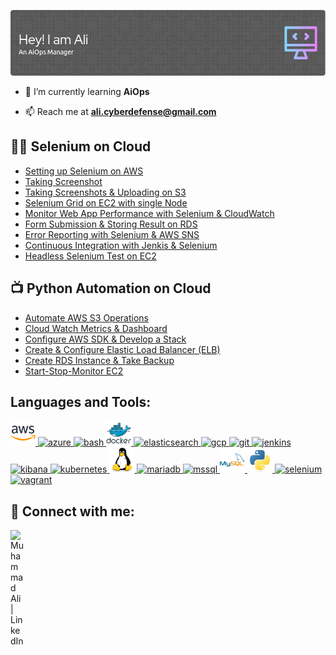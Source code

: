 ![Header](./github-header-image.png)

[//]: # (<h1 align="center">Hi 👋, I'm Ali</h1>)

[//]: # (<h3 align="center">A passionate Ai Operations Manager from Pakistan</h3>)

- 🌱 I’m currently learning **AiOps**

- 📫 Reach me at **ali.cyberdefense@gmail.com**

<h2>👨‍💻 Selenium on Cloud</h2>

  - [Setting up Selenium on AWS](https://github.com/ali-cyberdefense/PythonSelenium/tree/main/Setting%20up%20Selenium%20on%20AWS)
  - [Taking Screenshot](https://github.com/ali-cyberdefense/PythonSelenium/tree/main/Taking%20Screen%20Shot)
  - [Taking Screenshots & Uploading on S3](https://github.com/ali-cyberdefense/PythonSelenium/tree/main/Taking%20Screenshots%20%26%20Uploading%20on%20S3)
  - [Selenium Grid on EC2 with single Node](https://github.com/ali-cyberdefense/PythonSelenium/tree/main/Selenium%20Grid%20on%20EC2%20with%20single%20Node)
  - [Monitor Web App Performance with Selenium & CloudWatch](https://github.com/ali-cyberdefense/PythonSelenium/tree/main/Monitor%20Web%20App%20Performance%20with%20Selenium%20%26%20CloudWatch)
  - [Form Submission & Storing Result on RDS](https://github.com/ali-cyberdefense/PythonSelenium/tree/main/Form%20Submission%20%26%20Storing%20Result%20on%20RDS)
  - [Error Reporting with Selenium & AWS SNS](https://github.com/ali-cyberdefense/PythonSelenium/tree/main/Error%20Reporting%20with%20Selenium%20%26%20AWS%20SNS)
  - [Continuous Integration with Jenkis & Selenium](https://github.com/ali-cyberdefense/PythonSelenium/tree/main/Continuous%20Integration%20with%20Jenkis%20%26%20Selenium)
  - [Headless Selenium Test on EC2](https://github.com/ali-cyberdefense/PythonSelenium/tree/main/Headless%20Selenium%20Test%20on%20EC2)

<h2>📺 Python Automation on Cloud</h2>

- [Automate AWS S3 Operations](https://github.com/ali-cyberdefense/PythonProjects/tree/main/Automate%20AWS%20S3%20Operations)
- [Cloud Watch Metrics & Dashboard](https://github.com/ali-cyberdefense/PythonProjects/tree/main/Cloud%20Watch%20Metrics%20%26%20Dashboard)
- [Configure AWS SDK & Develop a Stack](https://github.com/ali-cyberdefense/PythonProjects/tree/main/Configure%20AWS%20SDK%20%26%20Develop%20a%20Stack)
- [Create & Configure Elastic Load Balancer (ELB)](https://github.com/ali-cyberdefense/PythonProjects/tree/main/Create%20%26%20Configure%20Elastic%20Load%20Balancer%20(ELB))
- [Create RDS Instance & Take Backup](https://github.com/ali-cyberdefense/PythonProjects/tree/main/Create%20RDS%20Instance%20%26%20Take%20Backup)
- [Start-Stop-Monitor EC2](https://github.com/ali-cyberdefense/PythonProjects/tree/main/Start-Stop-Monitor%20EC2)

<h2>Languages and Tools:</h2>

<p align="left"> <a href="https://aws.amazon.com" target="_blank" rel="noreferrer"> <img src="https://raw.githubusercontent.com/devicons/devicon/master/icons/amazonwebservices/amazonwebservices-original-wordmark.svg" alt="aws" width="40" height="40"/> </a> <a href="https://azure.microsoft.com/en-in/" target="_blank" rel="noreferrer"> <img src="https://www.vectorlogo.zone/logos/microsoft_azure/microsoft_azure-icon.svg" alt="azure" width="40" height="40"/> </a> <a href="https://www.gnu.org/software/bash/" target="_blank" rel="noreferrer"> <img src="https://www.vectorlogo.zone/logos/gnu_bash/gnu_bash-icon.svg" alt="bash" width="40" height="40"/> </a> <a href="https://www.docker.com/" target="_blank" rel="noreferrer"> <img src="https://raw.githubusercontent.com/devicons/devicon/master/icons/docker/docker-original-wordmark.svg" alt="docker" width="40" height="40"/> </a> <a href="https://www.elastic.co" target="_blank" rel="noreferrer"> <img src="https://www.vectorlogo.zone/logos/elastic/elastic-icon.svg" alt="elasticsearch" width="40" height="40"/> </a> <a href="https://cloud.google.com" target="_blank" rel="noreferrer"> <img src="https://www.vectorlogo.zone/logos/google_cloud/google_cloud-icon.svg" alt="gcp" width="40" height="40"/> </a> <a href="https://git-scm.com/" target="_blank" rel="noreferrer"> <img src="https://www.vectorlogo.zone/logos/git-scm/git-scm-icon.svg" alt="git" width="40" height="40"/> </a> <a href="https://www.jenkins.io" target="_blank" rel="noreferrer"> <img src="https://www.vectorlogo.zone/logos/jenkins/jenkins-icon.svg" alt="jenkins" width="40" height="40"/> </a> <a href="https://www.elastic.co/kibana" target="_blank" rel="noreferrer"> <img src="https://www.vectorlogo.zone/logos/elasticco_kibana/elasticco_kibana-icon.svg" alt="kibana" width="40" height="40"/> </a> <a href="https://kubernetes.io" target="_blank" rel="noreferrer"> <img src="https://www.vectorlogo.zone/logos/kubernetes/kubernetes-icon.svg" alt="kubernetes" width="40" height="40"/> </a> <a href="https://www.linux.org/" target="_blank" rel="noreferrer"> <img src="https://raw.githubusercontent.com/devicons/devicon/master/icons/linux/linux-original.svg" alt="linux" width="40" height="40"/> </a> <a href="https://mariadb.org/" target="_blank" rel="noreferrer"> <img src="https://www.vectorlogo.zone/logos/mariadb/mariadb-icon.svg" alt="mariadb" width="40" height="40"/> </a> <a href="https://www.microsoft.com/en-us/sql-server" target="_blank" rel="noreferrer"> <img src="https://www.svgrepo.com/show/303229/microsoft-sql-server-logo.svg" alt="mssql" width="40" height="40"/> </a> <a href="https://www.mysql.com/" target="_blank" rel="noreferrer"> <img src="https://raw.githubusercontent.com/devicons/devicon/master/icons/mysql/mysql-original-wordmark.svg" alt="mysql" width="40" height="40"/> </a> <a href="https://www.python.org" target="_blank" rel="noreferrer"> <img src="https://raw.githubusercontent.com/devicons/devicon/master/icons/python/python-original.svg" alt="python" width="40" height="40"/> </a> <a href="https://www.selenium.dev" target="_blank" rel="noreferrer"> <img src="https://raw.githubusercontent.com/detain/svg-logos/780f25886640cef088af994181646db2f6b1a3f8/svg/selenium-logo.svg" alt="selenium" width="40" height="40"/> </a> <a href="https://www.vagrantup.com/" target="_blank" rel="noreferrer"> <img src="https://www.vectorlogo.zone/logos/vagrantup/vagrantup-icon.svg" alt="vagrant" width="40" height="40"/> </a> </p>


<h2> 🤳 Connect with me:</h2>

<a href="https://www.linkedin.com/in/muhammadali1112/">
  <img align="left" alt="Muhammad Ali | LinkedIn" width="22px" src="https://cdn.jsdelivr.net/npm/simple-icons@v3/icons/linkedin.svg" />
</a>

